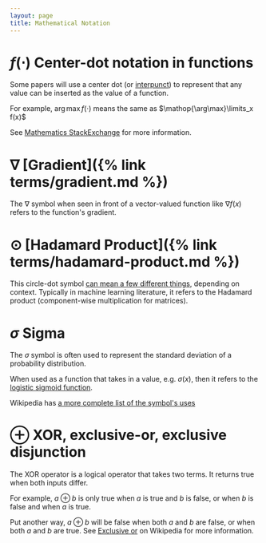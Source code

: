 ```yaml
---
layout: page
title: Mathematical Notation
---
```


# $f(\cdot)$ Center-dot notation in functions
Some papers will use a center dot (or [interpunct][4]) to represent
that any value can be inserted as the value of a function.

For example, $\arg \max f(\cdot)$ means the same as $\mathop{\arg\max}\limits_x f(x)$

See [Mathematics StackExchange][5] for more information.

# $\nabla$ [Gradient]({% link terms/gradient.md %})
The $\nabla$ symbol when seen in front of a vector-valued function
like $\nabla f(x)$ refers to the function's gradient.

# $\odot$ [Hadamard Product]({% link terms/hadamard-product.md %})
This circle-dot symbol [can mean a few different things][1], depending on context.
Typically in machine learning literature, it refers to the Hadamard product
(component-wise multiplication for matrices).

# $\sigma$ Sigma
The $\sigma$ symbol is often used to represent the standard deviation
of a probability distribution.

When used as a function that takes in a value, e.g. $\sigma(x)$,
then it refers to the [logistic sigmoid function][3].

Wikipedia has [a more complete list of the symbol's uses][2]

# $\oplus$ XOR, exclusive-or, exclusive disjunction
The XOR operator is a logical operator that takes two terms. It returns
true when both inputs differ.

For example, $a \oplus b$ is only true when $a$ is true and $b$ is false,
or when $b$ is false and when $a$ is true.

Put another way, $a \oplus b$ will be false when both $a$ and $b$ are false,
or when both $a$ and $b$ are true. See [Exclusive or][6] on Wikipedia for more
information.

[1]: https://math.stackexchange.com/questions/815315/what-does-a-dot-in-a-circle-mean "What does a dot in a circle mean? - Mathematics StackExchange"
[2]: https://en.wikipedia.org/wiki/Sigma#Lower-case "Scientific and mathematical uses for lower-case sigma - Wikipedia"
[3]: https://en.wikipedia.org/wiki/Sigmoid_function "Sigmoid function - Wikipedia"
[4]: https://en.wikipedia.org/wiki/Interpunct "Interpunct - Wikipedia"
[5]: https://math.stackexchange.com/questions/1795287/what-does-the-middle-dot-in-parentheses-mean "What does the middle dot in parentheses mean? - Mathematics StackExchange"
[6]: https://en.wikipedia.org/wiki/Exclusive_or "Exclusive or - Wikipedia"